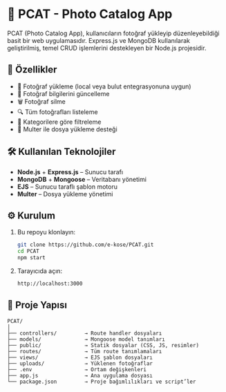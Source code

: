 # 📸 PCAT - Photo Catalog App

PCAT (Photo Catalog App), kullanıcıların fotoğraf yükleyip düzenleyebildiği basit bir web uygulamasıdır. Express.js ve MongoDB kullanılarak geliştirilmiş, temel CRUD işlemlerini destekleyen bir Node.js projesidir.

## 🚀 Özellikler

- 📂 Fotoğraf yükleme (local veya bulut entegrasyonuna uygun)
- 📝 Fotoğraf bilgilerini güncelleme
- 🗑️ Fotoğraf silme
- 🔍 Tüm fotoğrafları listeleme
- 📁 Kategorilere göre filtreleme
- 📸 Multer ile dosya yükleme desteği

## 🛠️ Kullanılan Teknolojiler

- **Node.js** + **Express.js** – Sunucu tarafı
- **MongoDB** + **Mongoose** – Veritabanı yönetimi
- **EJS** – Sunucu taraflı şablon motoru
- **Multer** – Dosya yükleme yönetimi

## ⚙️ Kurulum

1. Bu repoyu klonlayın:

   ```bash
   git clone https://github.com/e-kose/PCAT.git
   cd PCAT
   npm start
   ```
2. Tarayıcıda açın:
   ```bash
   http://localhost:3000
   ```
## 📁 Proje Yapısı

```plaintext
PCAT/
│
├── controllers/         → Route handler dosyaları
├── models/              → Mongoose model tanımları
├── public/              → Statik dosyalar (CSS, JS, resimler)
├── routes/              → Tüm route tanımlamaları
├── views/               → EJS şablon dosyaları
├── uploads/             → Yüklenen fotoğraflar
├── .env                 → Ortam değişkenleri
├── app.js               → Ana uygulama dosyası
└── package.json         → Proje bağımlılıkları ve script’ler
```
